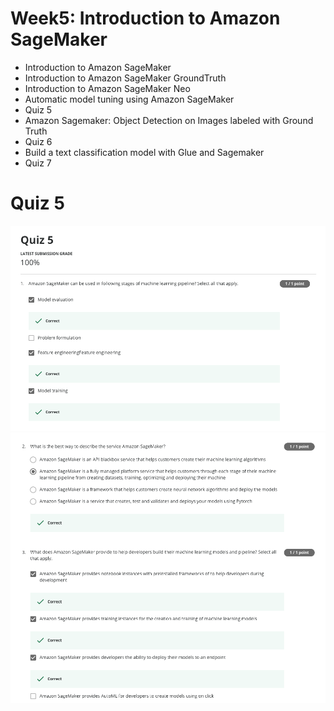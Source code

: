 # Week5: Introduction to Amazon SageMaker
- Introduction to Amazon SageMaker
- Introduction to Amazon SageMaker GroundTruth
- Introduction to Amazon SageMaker Neo
- Automatic model tuning using Amazon SageMaker
- Quiz 5
- Amazon Sagemaker: Object Detection on Images labeled with Ground Truth
- Quiz 6
- Build a text classification model with Glue and Sagemaker
- Quiz 7

# Quiz 5
![](5.1.png)
![](5.2.png)

